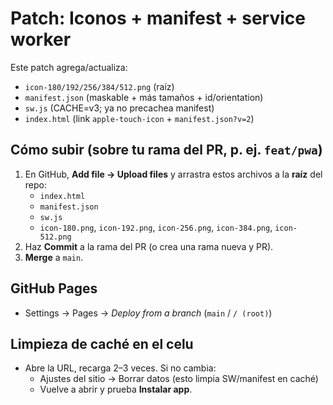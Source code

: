 
# Patch: Iconos + manifest + service worker

Este patch agrega/actualiza:
- `icon-180/192/256/384/512.png` (raíz)
- `manifest.json` (maskable + más tamaños + id/orientation)
- `sw.js` (CACHE=v3; ya no precachea manifest)
- `index.html` (link `apple-touch-icon` + `manifest.json?v=2`)

## Cómo subir (sobre tu rama del PR, p. ej. `feat/pwa`)
1) En GitHub, **Add file → Upload files** y arrastra estos archivos a la **raíz** del repo:
   - `index.html`
   - `manifest.json`
   - `sw.js`
   - `icon-180.png`, `icon-192.png`, `icon-256.png`, `icon-384.png`, `icon-512.png`
2) Haz **Commit** a la rama del PR (o crea una rama nueva y PR).
3) **Merge** a `main`.

## GitHub Pages
- Settings → Pages → *Deploy from a branch* (`main` / `/ (root)`)

## Limpieza de caché en el celu
- Abre la URL, recarga 2–3 veces. Si no cambia:
  - Ajustes del sitio → Borrar datos (esto limpia SW/manifest en caché)
  - Vuelve a abrir y prueba **Instalar app**.
